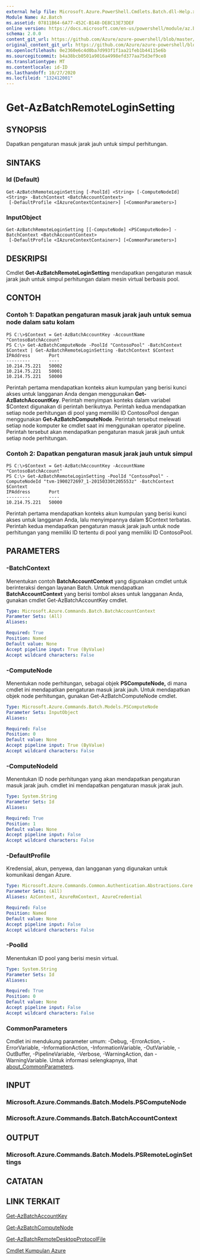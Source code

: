 ```yaml
---
external help file: Microsoft.Azure.PowerShell.Cmdlets.Batch.dll-Help.xml
Module Name: Az.Batch
ms.assetid: 07811B64-6A77-452C-B148-DE8C13E73DEF
online version: https://docs.microsoft.com/en-us/powershell/module/az.batch/get-azbatchremoteloginsetting
schema: 2.0.0
content_git_url: https://github.com/Azure/azure-powershell/blob/master/src/Batch/Batch/help/Get-AzBatchRemoteLoginSetting.md
original_content_git_url: https://github.com/Azure/azure-powershell/blob/master/src/Batch/Batch/help/Get-AzBatchRemoteLoginSetting.md
ms.openlocfilehash: 0e2360e6c4d0ba7d993f1f1aa21feb1b44115e6b
ms.sourcegitcommit: b4a38bcb0501a9016a4998efd377aa75d3ef9ce8
ms.translationtype: MT
ms.contentlocale: id-ID
ms.lasthandoff: 10/27/2020
ms.locfileid: "132412001"
---
```

# Get-AzBatchRemoteLoginSetting

## SYNOPSIS
Dapatkan pengaturan masuk jarak jauh untuk simpul perhitungan.

## SINTAKS

### Id (Default)
```
Get-AzBatchRemoteLoginSetting [-PoolId] <String> [-ComputeNodeId] <String> -BatchContext <BatchAccountContext>
 [-DefaultProfile <IAzureContextContainer>] [<CommonParameters>]
```

### InputObject
```
Get-AzBatchRemoteLoginSetting [[-ComputeNode] <PSComputeNode>] -BatchContext <BatchAccountContext>
 [-DefaultProfile <IAzureContextContainer>] [<CommonParameters>]
```

## DESKRIPSI
Cmdlet **Get-AzBatchRemoteLoginSetting** mendapatkan pengaturan masuk jarak jauh untuk simpul perhitungan dalam mesin virtual berbasis pool.

## CONTOH

### Contoh 1: Dapatkan pengaturan masuk jarak jauh untuk semua node dalam satu kolam
```
PS C:\>$Context = Get-AzBatchAccountKey -AccountName "ContosoBatchAccount"
PS C:\> Get-AzBatchComputeNode -PoolId "ContosoPool" -BatchContext $Context | Get-AzBatchRemoteLoginSetting -BatchContext $Context
IPAddress       Port
---------       ----
10.214.75.221   50002
10.214.75.221   50001
10.214.75.221   50000
```

Perintah pertama mendapatkan konteks akun kumpulan yang berisi kunci akses untuk langganan Anda dengan menggunakan **Get-AzBatchAccountKey**.
Perintah menyimpan konteks dalam variabel $Context digunakan di perintah berikutnya.
Perintah kedua mendapatkan setiap node perhitungan di pool yang memiliki ID ContosoPool dengan menggunakan **Get-AzBatchComputeNode**.
Perintah tersebut melewati setiap node komputer ke cmdlet saat ini menggunakan operator pipeline.
Perintah tersebut akan mendapatkan pengaturan masuk jarak jauh untuk setiap node perhitungan.

### Contoh 2: Dapatkan pengaturan masuk jarak jauh untuk simpul
```
PS C:\>$Context = Get-AzBatchAccountKey -AccountName "ContosoBatchAccount"
PS C:\> Get-AzBatchRemoteLoginSetting -PoolId "ContosoPool" -ComputeNodeId "tvm-1900272697_1-20150330t205553z" -BatchContext $Context
IPAddress       Port
---------       ----
10.214.75.221   50000
```

Perintah pertama mendapatkan konteks akun kumpulan yang berisi kunci akses untuk langganan Anda, lalu menyimpannya dalam $Context terbatas.
Perintah kedua mendapatkan pengaturan masuk jarak jauh untuk node perhitungan yang memiliki ID tertentu di pool yang memiliki ID ContosoPool.

## PARAMETERS

### -BatchContext
Menentukan contoh **BatchAccountContext** yang digunakan cmdlet untuk berinteraksi dengan layanan Batch.
Untuk mendapatkan **BatchAccountContext** yang berisi tombol akses untuk langganan Anda, gunakan cmdlet Get-AzBatchAccountKey cmdlet.

```yaml
Type: Microsoft.Azure.Commands.Batch.BatchAccountContext
Parameter Sets: (All)
Aliases:

Required: True
Position: Named
Default value: None
Accept pipeline input: True (ByValue)
Accept wildcard characters: False
```

### -ComputeNode
Menentukan node perhitungan, sebagai objek **PSComputeNode,** di mana cmdlet ini mendapatkan pengaturan masuk jarak jauh.
Untuk mendapatkan objek node perhitungan, gunakan Get-AzBatchComputeNode cmdlet.

```yaml
Type: Microsoft.Azure.Commands.Batch.Models.PSComputeNode
Parameter Sets: InputObject
Aliases:

Required: False
Position: 0
Default value: None
Accept pipeline input: True (ByValue)
Accept wildcard characters: False
```

### -ComputeNodeId
Menentukan ID node perhitungan yang akan mendapatkan pengaturan masuk jarak jauh.
cmdlet ini mendapatkan pengaturan masuk jarak jauh.

```yaml
Type: System.String
Parameter Sets: Id
Aliases:

Required: True
Position: 1
Default value: None
Accept pipeline input: False
Accept wildcard characters: False
```

### -DefaultProfile
Kredensial, akun, penyewa, dan langganan yang digunakan untuk komunikasi dengan Azure.

```yaml
Type: Microsoft.Azure.Commands.Common.Authentication.Abstractions.Core.IAzureContextContainer
Parameter Sets: (All)
Aliases: AzContext, AzureRmContext, AzureCredential

Required: False
Position: Named
Default value: None
Accept pipeline input: False
Accept wildcard characters: False
```

### -PoolId
Menentukan ID pool yang berisi mesin virtual.

```yaml
Type: System.String
Parameter Sets: Id
Aliases:

Required: True
Position: 0
Default value: None
Accept pipeline input: False
Accept wildcard characters: False
```

### CommonParameters
Cmdlet ini mendukung parameter umum: -Debug, -ErrorAction, -ErrorVariable, -InformationAction, -InformationVariable, -OutVariable, -OutBuffer, -PipelineVariable, -Verbose, -WarningAction, dan -WarningVariable. Untuk informasi selengkapnya, lihat [about_CommonParameters](http://go.microsoft.com/fwlink/?LinkID=113216).

## INPUT

### Microsoft.Azure.Commands.Batch.Models.PSComputeNode

### Microsoft.Azure.Commands.Batch.BatchAccountContext

## OUTPUT

### Microsoft.Azure.Commands.Batch.Models.PSRemoteLoginSettings

## CATATAN

## LINK TERKAIT

[Get-AzBatchAccountKey](./Get-AzBatchAccountKey.md)

[Get-AzBatchComputeNode](./Get-AzBatchComputeNode.md)

[Get-AzBatchRemoteDesktopProtocolFile](./Get-AzBatchRemoteDesktopProtocolFile.md)

[Cmdlet Kumpulan Azure](/powershell/module/Az.Batch/)
